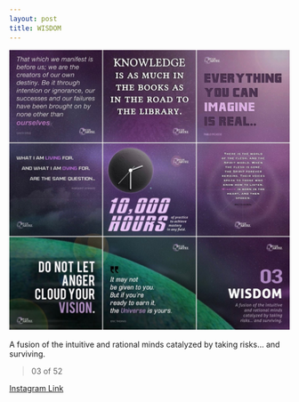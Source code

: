 ```yaml
---
layout: post
title: WISDOM
---
```


![03 WISDOM](/images/dc03.jpg)

A fusion of the intuitive and rational minds catalyzed by taking risks… and surviving.

> 03 of 52

[Instagram Link](https://www.instagram.com/p/jHd3O7xMg0/)
